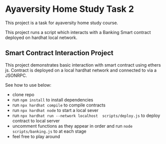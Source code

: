 # Ayaversity Home Study Task 2

This project is a task for ayaversity home study course.

This project runs a script which interacts with a Banking Smart contract deployed on hardhat local network.

## Smart Contract Interaction Project

This project demonstrates basic interaction with smart contract using ethers js. Contract is deployed on a local hardhat network and connected to via a JSONRPC.

See how to use below:

- clone repo
- run `npm install` to install dependencies
- run `npx hardhat compile` to compile contracts
- run `npx hardhat node` to start a local sever
- run `npx hardhat run --network localhost  scripts/deploy.js` to deploy contract to local server
- uncomment functions as they appear in order and run `node scripts/banking.js` to at each stage
- feel free to play around

